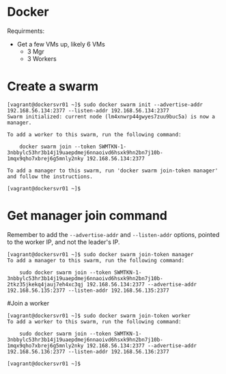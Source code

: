 # Docker

Requirments:
- Get a few VMs up, likely 6 VMs
    - 3 Mgr
    - 3 Workers

# Create a swarm

```console
[vagrant@dockersvr01 ~]$ sudo docker swarm init --advertise-addr 192.168.56.134:2377 --listen-addr 192.168.56.134:2377
Swarm initialized: current node (lm4xnwrp44gwyes7zuu9buc5a) is now a manager.

To add a worker to this swarm, run the following command:

    docker swarm join --token SWMTKN-1-3nbbylc53hr3b14j19uaepdmej6nnaoivd6hsxk9hn2bn7j10b-1mqx9qho7xbrej6g5mnly2nky 192.168.56.134:2377

To add a manager to this swarm, run 'docker swarm join-token manager' and follow the instructions.

[vagrant@dockersvr01 ~]$
```

# Get manager join command

Remember to add the `--advertise-addr` and `--listen-addr` options, pointed to the worker IP, and not the leader's IP.

```console
[vagrant@dockersvr01 ~]$ sudo docker swarm join-token manager
To add a manager to this swarm, run the following command:

    sudo docker swarm join --token SWMTKN-1-3nbbylc53hr3b14j19uaepdmej6nnaoivd6hsxk9hn2bn7j10b-2tkz35jkekq4jauj7eh4xc3qj 192.168.56.134:2377 --advertise-addr 192.168.56.135:2377 --listen-addr 192.168.56.135:2377
```

#Join a worker

```console
[vagrant@dockersvr01 ~]$ sudo docker swarm join-token worker
To add a worker to this swarm, run the following command:

    sudo docker swarm join --token SWMTKN-1-3nbbylc53hr3b14j19uaepdmej6nnaoivd6hsxk9hn2bn7j10b-1mqx9qho7xbrej6g5mnly2nky 192.168.56.134:2377 --advertise-addr 192.168.56.136:2377 --listen-addr 192.168.56.136:2377

[vagrant@dockersvr01 ~]$
```

